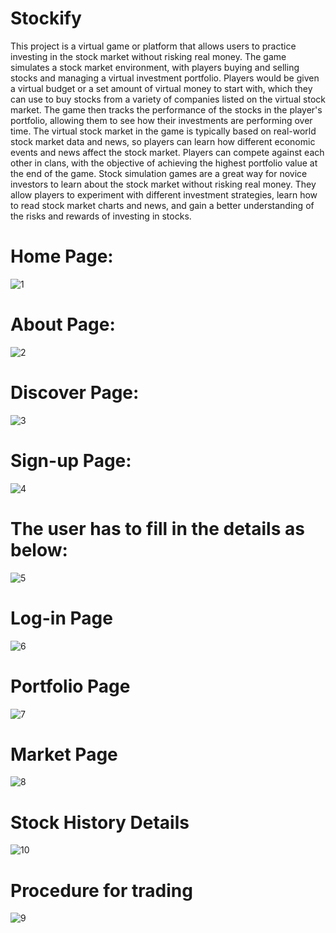 # Stockify
This project is a virtual game or platform that allows users to practice investing in the stock market without risking real money. The game simulates a stock market environment, with players buying and selling stocks and managing a virtual investment portfolio. Players would be given a virtual budget or a set amount of virtual money to start with, which they can use to buy stocks from a variety of companies listed on the virtual stock market. The game then tracks the performance of the stocks in the player's portfolio, allowing them to see how their investments are performing over time. The virtual stock market in the game is typically based on real-world stock market data and news, so players can learn how different economic events and news affect the stock market. Players can compete against each other in clans, with the objective of achieving the highest portfolio value at the end of the game.
Stock simulation games are a great way for novice investors to learn about the stock market without risking real money. They allow players to experiment with different investment strategies, learn how to read stock market charts and news, and gain a better understanding of the risks and rewards of investing in stocks.

# Home Page:

![1](https://user-images.githubusercontent.com/99636505/226923723-dde51639-229b-486c-ad68-1830662d9a1a.png)

# About Page:

![2](https://user-images.githubusercontent.com/99636505/226927622-0a080052-614f-4673-b6d3-ad6aef985ab7.png)

# Discover Page:

![3](https://user-images.githubusercontent.com/99636505/226927712-9435662b-a4db-40cb-a5a4-c0fb93a50401.png)

# Sign-up Page:

![4](https://user-images.githubusercontent.com/99636505/226927787-65ffd2a7-973b-4fe6-9db1-63424a5b85e2.png)

# The user has to fill in the details as below:

![5](https://user-images.githubusercontent.com/99636505/226927886-bf9456ae-7a82-4b80-9c2c-2b52d2d85c41.png)

# Log-in Page

![6](https://user-images.githubusercontent.com/99636505/226927999-b3cf0921-f5fb-40d6-aada-762a3b4e67be.png)

# Portfolio Page

![7](https://user-images.githubusercontent.com/99636505/226928054-6028aa87-bc63-4065-b7cf-551f7f2ee08e.png)

# Market Page

![8](https://user-images.githubusercontent.com/99636505/226928124-fad5b641-0011-455f-998e-ea15c4ce90f9.png)

# Stock History Details

![10](https://user-images.githubusercontent.com/99636505/226928947-f568a7e0-87c7-4294-8103-cd2a36d1dc2f.png)

# Procedure for trading

![9](https://user-images.githubusercontent.com/99636505/226928575-732812de-24fe-491e-861b-104267db754b.png)



